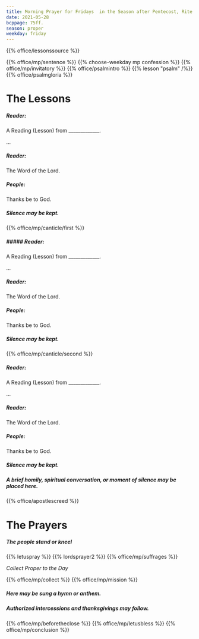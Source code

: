 ```yaml
---
title: Morning Prayer for Fridays  in the Season after Pentecost, Rite Two
date: 2021-05-28
bcppage: 75ff.
season: proper
weekday: friday
---
```


{{% office/lessonssource %}}

{{% office/mp/sentence %}}
{{% choose-weekday mp confession %}}
{{% office/mp/invitatory  %}}
{{% office/psalmintro %}}
{{% lesson "psalm" /%}}
{{% office/psalmgloria %}}

# The Lessons
##### _Reader:_
A Reading (Lesson) from _____________.

...

##### _Reader:_
The Word of the Lord.

##### **People:**
Thanks be to God.

##### Silence may be kept.

{{% office/mp/canticle/first %}}
##### ##### _Reader:_
A Reading (Lesson) from _____________.

...

##### _Reader:_
The Word of the Lord.

##### **People:**
Thanks be to God.

##### Silence may be kept.

{{% office/mp/canticle/second %}}

##### _Reader:_
A Reading (Lesson) from _____________.

...

##### _Reader:_
The Word of the Lord.

##### **People:**
Thanks be to God.

##### Silence may be kept.

##### A brief homily, spiritual conversation, or moment of silence may be placed here.


{{% office/apostlescreed %}}

# The Prayers

##### The people stand or kneel
{{% letuspray %}}
{{% lordsprayer2 %}}
{{% office/mp/suffrages %}}

_Collect Proper to the Day_

{{% office/mp/collect %}}
{{% office/mp/mission %}}

##### Here may be sung a hymn or anthem.

##### Authorized intercessions and thanksgivings may follow.

{{% office/mp/beforetheclose %}}
{{% office/mp/letusbless %}}
{{% office/mp/conclusion %}}
